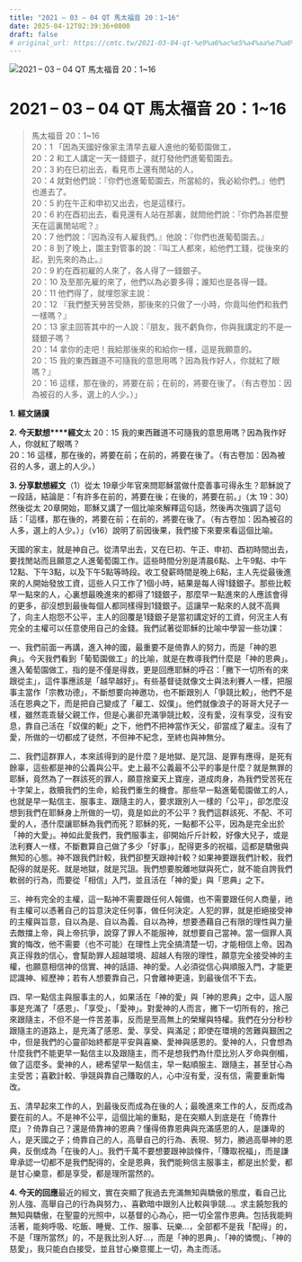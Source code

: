 ```yaml
---
title: "2021 – 03 – 04 QT 馬太福音 20：1~16"
date: 2025-04-12T02:39:36+0800
draft: false
# original_url: https://cmtc.tw/2021-03-04-qt-%e9%a6%ac%e5%a4%aa%e7%a6%8f%e9%9f%b3-20%ef%bc%9a116
---
```


![2021 – 03 – 04 QT 馬太福音 20：1~16](/images/qt.jpg   "2021 – 03 – 04 QT 馬太福音 20：1~16")

# 2021 – 03 – 04 QT 馬太福音 20：1~16

> 馬太福音 20：1~16  
> 20：1 「因為天國好像家主清早去雇人進他的葡萄園做工，  
> 20：2 和工人講定一天一錢銀子，就打發他們進葡萄園去。  
> 20：3 約在巳初出去，看見市上還有閒站的人，  
> 20：4 就對他們說：『你們也進葡萄園去，所當給的，我必給你們。』他們也進去了。  
> 20：5 約在午正和申初又出去，也是這樣行。  
> 20：6 約在酉初出去，看見還有人站在那裏，就問他們說：『你們為甚麼整天在這裏閒站呢？』  
> 20：7 他們說：『因為沒有人雇我們。』他說：『你們也進葡萄園去。』  
> 20：8 到了晚上，園主對管事的說：『叫工人都來，給他們工錢，從後來的起，到先來的為止。』  
> 20：9 約在酉初雇的人來了，各人得了一錢銀子。  
> 20：10 及至那先雇的來了，他們以為必要多得；誰知也是各得一錢。  
> 20：11 他們得了，就埋怨家主說：  
> 20：12 『我們整天勞苦受熱，那後來的只做了一小時，你竟叫他們和我們一樣嗎？』  
> 20：13 家主回答其中的一人說：『朋友，我不虧負你，你與我講定的不是一錢銀子嗎？  
> 20：14 拿你的走吧！我給那後來的和給你一樣，這是我願意的。  
> 20：15 我的東西難道不可隨我的意思用嗎？因為我作好人，你就紅了眼嗎？』  
> 20：16 這樣，那在後的，將要在前；在前的，將要在後了。（有古卷加：因為被召的人多，選上的人少。）」

**1.** **經文誦讀**

**2. 今天默想****經文**太 20：15 我的東西難道不可隨我的意思用嗎？因為我作好人，你就紅了眼嗎？  
20：16 這樣，那在後的，將要在前；在前的，將要在後了。（有古卷加：因為被召的人多，選上的人少。）

**3. 分享默想經文**（1）從太 19章少年官來問耶穌當做什麼善事可得永生？耶穌說了一段話，結論是：「有許多在前的，將要在後；在後的，將要在前。」（太 19：30）然後從太 20章開始，耶穌又講了一個比喻來解釋這句話，然後再次強調了這句話：「這樣，那在後的，將要在前；在前的，將要在後了。（有古卷加：因為被召的人多，選上的人少。）」（v16）說明了前因後果，我們接下來要來看這個比喻。

天國的家主，就是神自己。從清早出去，又在巳初、午正、申初、酉初時間出去，要找閒站而且願意之人進葡萄園工作。這些時間分別是清晨6點、上午9點、中午12點、下午3點，以及下午5點等時段。收工發薪時間是晚上6點，主人先從最後進來的人開始發放工資，這些人只工作了1個小時，結果是每人得1錢銀子。那些比較早一點來的人，心裏想最晚進來的都得了1錢銀子，那麼早一點進來的人應該會得的更多，卻沒想到最後每個人都同樣得到1錢銀子。這讓早一點來的人就不高興了，向主人抱怨不公平，主人的回覆是1錢銀子是當初講定好的工資，何況主人有完全的主權可以任意使用自己的金錢。我們試著從耶穌的比喻中學習一些功課：

一、我們前面一再講，進入神的國，最重要不是倚靠人的努力，而是「神的恩典」。今天我們看到「葡萄園做工」的比喻，就是在教導我們什麼是「神的恩典」。進入葡萄園做工，指的是不僅是得救，更是回應耶穌的呼召：「撇下一切所有的來跟從主」，這件事應該是「越早越好」。有些基督徒就像文士與法利賽人一樣，把服事主當作「宗教功德」，不斷想要向神邀功，也不斷跟別人「爭競比較」，他們不是活在恩典之下，而是把自己變成了「雇工、奴僕」。他們就像浪子的哥哥大兒子一樣，雖然乖乖替父親工作，但是心裏卻充滿爭競比較，沒有愛，沒有享受，沒有安息，靠自己活在「奴僕的軛」之下，他們不把神當作天父，卻當成了雇主。沒有了愛，所做的一切都成了徒然，不但神不紀念，至終也與神無分。

二、我們這群罪人，本來該得到的是什麼？是地獄、是咒詛、是罪有應得，是死有餘辜，這些都是神的公義與公平。史上最不公義最不公平的事是什麼？就是無罪的耶穌，竟然為了一群該死的罪人，願意捨棄天上寶座，道成肉身，為我們受苦死在十字架上，救贖我們的生命，給我們重生的機會。那些早一點進葡萄園做工的人，也就是早一點信主、服事主、跟隨主的人，要求跟別人一樣的「公平」，卻怎麼沒想到我們在耶穌身上所做的一切，竟是如此的不公平？我們這群該死、不配、不可愛的人，憑什麼讓耶穌為我們而死？耶穌的死，一點都不公平，因為是完全出於「神的大愛」。神如此愛我們，我們服事主，卻開始斤斤計較，好像大兒子，或是法利賽人一樣，不斷數算自己做了多少「好事」，配得更多的祝福，這都是驕傲與無知的心態。神不跟我們計較，我們卻整天跟神計較？如果神要跟我們計較，我們配得的就是死、就是地獄，就是咒詛。我們想要脫離地獄與死亡，就不能自誇我們軟弱的行為，而要從「相信」入門，並且活在「神的愛」與「恩典」之下。

三、神有完全的主權，這一點神不需要跟任何人報備，也不需要跟任何人商量，祂有主權可以憑著自己的旨意決定任何事，做任何決定。人犯的罪，就是拒絕接受神的主權與旨意，自以為是、自以為義、自以為神，想要慿藉自己有限的理性與力量去敵擋上帝，與上帝抗爭，說穿了罪人不能服神，就想要自己當神。當一個罪人真實的悔改，他不需要（也不可能）在理性上完全搞清楚一切，才能相信上帝。因為真正得救的信心，會幫助罪人超越環境、超越人有限的理性，願意完全接受神的主權，也願意相信神的信實、神的話語、神的愛。人必須從信心與順服入門，才能更認識神、經歷神；若有人想要靠自己，只會離神更遠，到最後信不下去。

四、早一點信主與服事主的人，如果活在「神的愛」與「神的恩典」之中，這人服事是充滿了「感恩」、「享受」、「愛神」。對愛神的人而言，撇下一切所有的，捨己來跟隨主，不但不是一件苦差事，反而是至高無上的榮耀與特權。我們在分分秒秒跟隨主的道路上，是充滿了感恩、愛、享受、與滿足；即使在環境的苦難與艱困之中，但是我們的心靈卻始終都是平安與喜樂、愛神與感恩的。愛神的人，只會想為什麼我們不能更早一點信主以及跟隨主，而不是想我們為什麼比別人歹命與倒楣，做了這麼多。愛神的人，總希望早一點信主，早一點順服主、跟隨主，甚至甘心為主受苦；喜歡計較、爭競與靠自己賺取的人，心中沒有愛，沒有信，需要重新悔改。

五、清早起來工作的人，到最後反而成為在後的人；最晚進來工作的人，反而成為要在前的人。不是神不公平，這個比喻的重點，是在突顯人到底是在「倚靠什麼」？倚靠自己？還是倚靠神的恩典？懂得倚靠恩典與充滿感恩的人，是謙卑的人，是天國之子；倚靠自己的人，高舉自己的行為、表現、努力，勝過高舉神的恩典，反倒成為「在後的人」。我們千萬不要想要跟神談條件，「賺取祝福」，而是謙卑承認一切都不是我們配得的，全是恩典，我們能夠信主服事主，都是出於愛，都是甘心樂意，都是享受，都是理所當然的。

**4. 今天的回應**最近的經文，實在突顯了我過去充滿無知與驕傲的態度，看自己比別人強、高舉自己的行為與努力，、喜歡暗中跟別人比較與爭競…。求主饒恕我的無知與驕傲，在聖靈的光照中，以基督的心為心，把一切全當作恩典。包括我能夠活著，能夠呼吸、吃飯、睡覺、工作、服事、玩樂…，全部都不是我「配得」的，不是「理所當然」的，不是我比別人好…，而是「神的恩典」、「神的憐憫」、「神的慈愛」，我只能白白接受，並且甘心樂意擺上一切，為主而活。